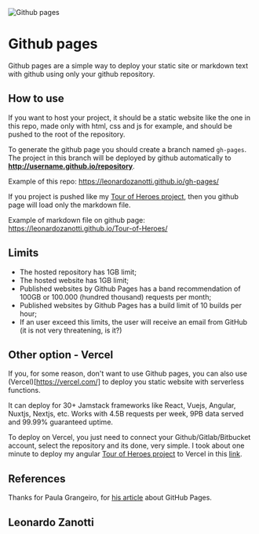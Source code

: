 <img src="https://miro.medium.com/max/2560/1*UBPbXxCACLSygvXutPPGSA.jpeg" alt="Github pages" />

# Github pages
Github pages are a simple way to deploy your static site or markdown text with github using only your github repository.

## How to use
If you want to host your project, it should be a static website like the one in this repo, made only with html, css and js for example, and should be pushed to the root of the repository.

To generate the github page you should create a branch named `gh-pages`. The project in this branch will be deployed by github automatically to **http://username.github.io/repository**.


Example of this repo: https://leonardozanotti.github.io/gh-pages/


If you project is pushed like my [Tour of Heroes project](https://github.com/LeonardoZanotti/Tour-of-Heroes), then you github page will load only the markdown file.


Example of markdown file on github page: https://leonardozanotti.github.io/Tour-of-Heroes/

## Limits
* The hosted repository has 1GB limit;
* The hosted website has 1GB limit;
* Published websites by Github Pages has a band recommendation of 100GB or 100.000 (hundred thousand) requests per month;
* Published websites by Github Pages has a build limit of 10 builds per hour;
* If an user exceed this limits, the user will receive an email from GitHub (it is not very threatening, is it?)


## Other option - Vercel
If you, for some reason, don't want to use Github pages, you can also use (Vercel)[https://vercel.com/] to deploy you static website with serverless functions.


It can deploy for 30+ Jamstack frameworks like React, Vuejs, Angular, Nuxtjs, Nextjs, etc. Works with 4.5B requests per week, 9PB data served and 99.99% guaranteed uptime.


To deploy on Vercel, you just need to connect your Github/Gitlab/Bitbucket account, select the repository and its done, very simple. I took about one minute to deploy my angular [Tour of Heroes project](https://github.com/LeonardoZanotti/Tour-of-Heroes) to Vercel in this [link](https://tour-of-heroes-bice.vercel.app/).

## References
Thanks for Paula Grangeiro, for [his article](https://blog.paulagrangeiro.com.br/hospedando-sites-gratuitamente-com-o-github-pages-284aa643db14) about GitHub Pages.

## Leonardo Zanotti